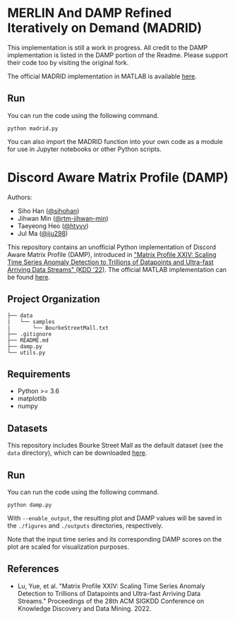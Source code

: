 # MERLIN And DAMP Refined Iteratively on Demand (MADRID)

This implementation is still a work in progress. All credit to the DAMP implementation is listed in the DAMP portion of the Readme. Please support their code too by visiting the original fork.

The official MADRID implementation in MATLAB is available [here](https://sites.google.com/view/madrid-icdm-23/home?authuser=0).

## Run

You can run the code using the following command.

```
python madrid.py
```

You can also import the MADRID function into your own code as a module for use in Jupyter notebooks or other Python scripts.

# Discord Aware Matrix Profile (DAMP)

Authors:

- Siho Han ([@sihohan](https://github.com/sihohan/DAMP))
- Jihwan Min ([@rtm-jihwan-min](https://github.com/rtm-jihwan-min))
- Taeyeong Heo ([@htyvv](https://github.com/htyvv))
- JuI Ma ([@iju298](https://github.com/iju298))

This repository contains an unofficial Python implementation of Discord Aware Matrix Profile (DAMP), introduced in ["Matrix Profile XXIV: Scaling Time Series Anomaly Detection to Trillions of Datapoints and Ultra-fast Arriving Data Streams" (KDD '22)](https://dl.acm.org/doi/abs/10.1145/3534678.3539271). The official MATLAB implementation can be found [here](https://sites.google.com/view/discord-aware-matrix-profile/documentation).

## Project Organization

    ├── data
    |   └── samples
    |       └── BourkeStreetMall.txt
    ├── .gitignore
    ├── README.md
    ├── damp.py
    └── utils.py

## Requirements

- Python >= 3.6
- matplotlib
- numpy

## Datasets

This repository includes Bourke Street Mall as the default dataset (see the `data` directory), which can be downloaded [here](https://sites.google.com/view/discord-aware-matrix-profile/documentation).

## Run

You can run the code using the following command.

```
python damp.py
```

With `--enable_output`, the resulting plot and DAMP values will be saved in the `./figures` and `./outputs` directories, respectively.

Note that the input time series and its corresponding DAMP scores on the plot are scaled for visualization purposes.

## References

- Lu, Yue, et al. "Matrix Profile XXIV: Scaling Time Series Anomaly Detection to Trillions of Datapoints and Ultra-fast Arriving Data Streams." Proceedings of the 28th ACM SIGKDD Conference on Knowledge Discovery and Data Mining. 2022.
